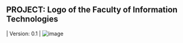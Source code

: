 PROJECT: Logo of the Faculty of Information Technologies
------------------------------------------------------------
| Version: 0.1 |
![image](https://github.com/user-attachments/assets/9171409c-7715-4e0b-8b6c-12a3e3f0240e)
